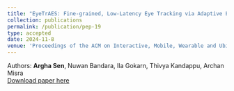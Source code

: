```yaml
---
title: "EyeTrAES: Fine-grained, Low-Latency Eye Tracking via Adaptive Event Slicing"
collection: publications
permalink: /publication/pep-19
type: accepted
date: 2024-11-8
venue: 'Proceedings of the ACM on Interactive, Mobile, Wearable and Ubiquitous Technologies (ACM IMWUT)'
---
```

Authors: <b>Argha Sen</b>, Nuwan Bandara, Ila Gokarn, Thivya Kandappu, Archan Misra <br>
[Download paper here](/files/imwut1.pdf)

